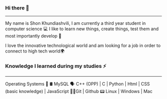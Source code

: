 ### Hi there 👋
-------------------------------------------------------------------------------------------------------------------------------------------------------------------------
My name is Shon Khundiashvili, I am currently a third year student in computer science 💻
I like to learn new things, create things, test them and most importantly develop 🔨

I love the innovative technological world and am looking for a job in order to connect to high tech world🌍

### Knowledge I learned during my studies ⚡
-------------------------------------------------------------------------------------------------------------------------------------------------------------------------
Operating Systems 📰
🛢️ MySQL
🗣 C++ (OPP) | C | Python | Html | CSS (basic knowledge) | JavaScript
🐱‍👤Git | Github
📟 Linux | Windows | Mac
